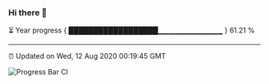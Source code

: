 ### Hi there 👋

⏳ Year progress { ██████████████████▁▁▁▁▁▁▁▁▁▁▁▁ } 61.21 %

---

⏰ Updated on Wed, 12 Aug 2020 00:19:45 GMT

![Progress Bar CI](https://github.com/liununu/liununu/workflows/Progress%20Bar%20CI/badge.svg)
